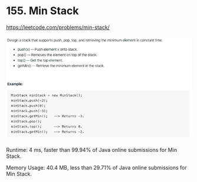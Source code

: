 # 155. Min Stack

https://leetcode.com/problems/min-stack/

![image](image.png)

Runtime: 4 ms, faster than 99.94% of Java online submissions for Min Stack.

Memory Usage: 40.4 MB, less than 29.71% of Java online submissions for Min Stack.
